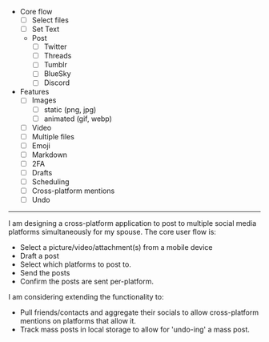 
- Core flow
  - [ ] Select files
  - [ ] Set Text
  - Post
    - [ ] Twitter
    - [ ] Threads
    - [ ] Tumblr
    - [ ] BlueSky
    - [ ] Discord
- Features
    - [ ] Images
        - [ ] static (png, jpg)
        - [ ] animated (gif, webp)
    - [ ] Video
    - [ ] Multiple files
    - [ ] Emoji
    - [ ] Markdown
    - [ ] 2FA
    - [ ] Drafts
    - [ ] Scheduling
    - [ ] Cross-platform mentions
    - [ ] Undo

---
I am designing a cross-platform application to post to multiple social media platforms simultaneously for my spouse.  The core user flow is:
- Select a picture/video/attachment(s) from a mobile device
- Draft a post
- Select which platforms to post to.
- Send the posts
- Confirm the posts are sent per-platform.

I am considering extending the functionality to:
- Pull friends/contacts and aggregate their socials to allow cross-platform mentions on platforms that allow it.
- Track mass posts in local storage to allow for 'undo-ing' a mass post.